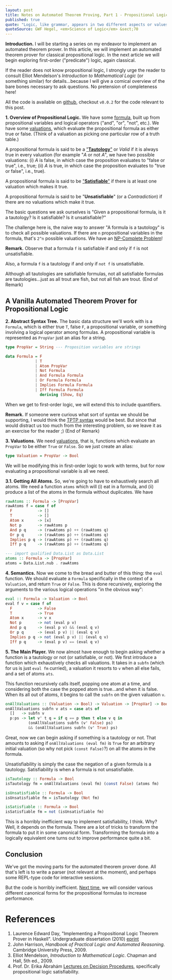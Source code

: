 ```yaml
---
layout: post
title: Notes on Automated Theorem Proving, Part 1 - Propositional Logic
published: true
quote: "Logic, like grammar, appears in two different aspects or values. It is one thing for him who comes to it for the first time, but it is another thing for him who comes back to it from the sciences. He who begins the study of grammar finds in its forms and laws dry abstractions, arbitrary rules. On the other hand, he who has mastered a language and at the same time has a comparative knowledge of other languages, he alone can make contact with the spirit and culture of a people through the grammar of its language. Similarly, he who approaches this science at first finds in logic an isolated system of abstractions which, confined within itself, does not embrace within its scope the other knowledges and sciences."
quoteSource: GWF Hegel, <em>Science of Logic</em> &sect;70
---
```


**Introduction.**
I will be starting a series on my endeavor to implement an automated
theorem prover. In this article, we will implement an automated theorem
prover for classical propositional logic. In the next article we will
begin exploring first-order ("predicate") logic, again classical.

If the reader does not know propositional logic, I strongly urge the
reader to consult Elliot Mendelson's *Introduction to Mathematical
Logic* (or something similar) for details...because I will give a
comical overview of the bare bones necessary to ask questions. No
pretension of completeness here!

All the code is available on
[github](https://github.com/pqnelson/surak), checkout `v0.0.2` for the
code relevant to this post.

**1. Overview of Propositional Logic.** 
We have some
[formula](http://en.wikipedia.org/wiki/Propositional_formula), built up
from propositional variables and logical operators ("and", "or", "not",
etc.). We have some
[valuations](http://en.wikipedia.org/wiki/Valuation_%28logic%29), which
evaluate the propositional formula as either true or false. (Think of a
valuation as picking one particular row of a truth table.)

A propositional formula is said to be a
["**Tautology**"](http://en.wikipedia.org/wiki/Tautology_(logic)) or
*Valid* if it is always true in every valuation (for example "*A* or not
*A*", we have two possible valuations: (i) *A* is false, in which case
the proposition evaluates to "false or true", i.e., true; (ii) *A* is
true, in which case the proposition evaluates to "true or false", i.e.,
true).

A propositional formula is said to be
["**Satisfiable**"](http://en.wikipedia.org/wiki/Satisfiability) if
there is at least one valuation which makes it true.

A propositional formula is said to be "**Unsatisfiable**" (or a
*Contradiction*) if there are no valuations which make it true.

The basic questions we ask ourselves is "Given a propositional formula,
is it a tautology? Is it satisfiable? Is it unsatisfiable?"

The challenge here is, the naive way to answer "A formula is a
tautology" is to check all possible valuations. If there are `n`
propositional variables in the formula, that's `2^n` possible
valuations. We have an
[NP-Complete Problem](http://en.wikipedia.org/wiki/Boolean_satisfiability_problem)!

**Remark.** Observe that a formula `f` is satisfiable if and only if `f`
is not unsatisfiable.

Also, a formula `f` is a tautology if and only if `not f` is unsatisfiable.

Although all tautologies are satisfiable formulas, not all satisfiable
formulas are tautologies...just as all trout are fish, but not all fish
are trout. (End of Remark)

## A Vanilla Automated Theorem Prover for Propositional Logic

**2. Abstract Syntax Tree.**
The basic data structure we'll work with is a `Formula`, which is either
true `T`, false `F`, a propositional variable, or something involving a
logical operator among formulas. A propositional variable is represented
as `PropVar` just an alias for a string.

```haskell
type PropVar = String --- Proposition variables are strings

data Formula = F
             | T
             | Atom PropVar
             | Not Formula
             | And Formula Formula
             | Or Formula Formula
             | Implies Formula Formula
             | Iff Formula Formula
               deriving (Show, Eq)
```

When we get to first-order logic, we will extend this to include quantifiers.

**Remark.**
If someone were curious what sort of syntax we should be supporting, I
would think the
[TPTP syntax](http://www.cs.miami.edu/~tptp/TPTP/SyntaxBNF.html) would
be best. But since that would distract us too much from the interesting
problem, so we leave it as an exercise for the reader ;) (End of Remark)

**3. Valuations.**
We need
[valuations](http://en.wikipedia.org/wiki/Valuation_%28logic%29), that
is, functions which evaluate an `PropVar` to be either `True` or
`False`. So we just create an alias:

```haskell
type Valuation = PropVar -> Bool
```

We will be modifying this in first-order logic to work with terms, but
for now evaluating a propositional variable is all we need.

**3.1. Getting All Atoms.**
So, we're going to have to exhaustively search all atoms. We need a
function `atoms` which will (i) eat in a formula, and (ii) produce a
list of the atoms in the formula without duplicates. We have

```haskell
rawAtoms :: Formula -> [PropVar]
rawAtoms f = case f of
  F           -> []
  T           -> []
  Atom x      -> [x]
  Not p       -> rawAtoms p
  And p q     -> (rawAtoms p) ++ (rawAtoms q)
  Or p q      -> (rawAtoms p) ++ (rawAtoms q)
  Implies p q -> (rawAtoms p) ++ (rawAtoms q)
  Iff p q     -> (rawAtoms p) ++ (rawAtoms q)

--- import qualified Data.List as Data.List
atoms :: Formula -> [PropVar]
atoms = Data.List.nub . rawAtoms
```

**4. Semantics.**
Now we come to the bread and butter of this thing: the `eval`
function. We should evaluate a `Formula` specifically in the context  of
a `Valuation`, and return `True` or `False`. This is done recursively,
exploring the arguments to the various logical operations "in the
obvious way":

```haskell
eval :: Formula -> Valuation -> Bool
eval f v = case f of
  F           -> False
  T           -> True
  Atom x      -> v x
  Not p       -> not (eval p v)
  And p q     -> (eval p v) && (eval q v)
  Or p q      -> (eval p v) || (eval q v)
  Implies p q -> not (eval p v) || (eval q v)
  Iff p q     -> (eval p v) == (eval q v)
```

**5. The Main Player.**
We now almost have enough to begin asking whether a function is a
tautology or not (or satisfiable, or not). We first introduce a function
which exhaustively checks all valuations. It takes in a `subfn` (which
for us is just `eval fm` curried), a valuation it resorts to `v` when
all else fails, and a set of atoms `ats`.

This function recursively calls itself, popping one atom at a time, and
considering both the case the popped atom is true...and when it is
false. When its all out of atoms, it begins to call the `subfn` on the
given valuation `v`.

```haskell
onAllValuations :: (Valuation -> Bool) -> Valuation -> [PropVar] -> Bool
onAllValuations subfn v ats = case ats of
  []   -> subfn v
  p:ps -> let v' t q = if q == p then t else v q in
          (onAllValuations subfn (v' False) ps)
          && (onAllValuations subfn (v' True) ps)
```

Great, now we can begin asking if something is a tautology or not. That
amounts to asking if `onAllValuations (eval fm)` is `True` for an
arbitrary initial valuation (so why not pick `(const False)`?) on all
the atoms in the formula.

Unsatisfiability is simply the case the negation of a given formula is a
tautology. Satisfiability is when a formula is not unsatisfiable.

```haskell
isTautology :: Formula -> Bool
isTautology fm = onAllValuations (eval fm) (const False) (atoms fm)

isUnsatisfiable :: Formula -> Bool
isUnsatisfiable fm = isTautology (Not fm)

isSatisfiable :: Formula -> Bool
isSatisfiable fm = not (isUnsatisfiable fm)
```

This is a horribly inefficient way to implement satisfiability, I
think. Why? Well, it depends on the formula. There are a lot of tricks
to transform the formula to put it in some canonical form. Transforming
the formula into a logically equivalent one turns out to improve
performance quite a bit.

## Conclusion

We've got the moving parts for the automated theorem prover done. All
that's left is to write a parser (not relevant at the moment), and
perhaps some REPL-type code for interactive sessions.

But the code is horribly inefficient. [Next time](http://pqnelson.github.io/2015/02/09/automated-thm-ii-normal-forms.html), we will consider
various different canonical forms for the propositional formulas to
increase performance.

# References
1. Laurence Edward Day,
   "Implementing a Propositional Logic Theorem Prover in Haskell".
   Undergraduate dissertation (2010)
   [eprint](http://www.cs.nott.ac.uk/~led/papers/led_bsc_dissertation.pdf)
2. John Harrison,
   *Handbook of Practical Logic and Automated Reasoning*.
   Cambridge University Press, 2009.
3. Elliot Mendelson,
   *Introduction to Mathematical Logic*.
   Chapman and Hall, 5th ed., 2009.
4. Prof. Dr. Erika Ábrahám
   [Lectures on Decision Procedures](http://www.decision-procedures.org/slides/),
   specifically propositional logic satisfiability.
